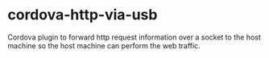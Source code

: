 # cordova-http-via-usb
Cordova plugin to forward http request information over a socket to the host machine so the host machine can perform the web traffic.

